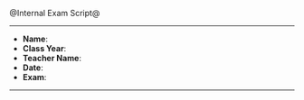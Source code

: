 @Internal Exam Script@

* * *
+ __Name__:
+ __Class Year__:
+ __Teacher Name__:
+ __Date__:
+ __Exam__:
* * *

